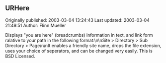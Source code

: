 ## URHere 
Originally published: 2003-03-04 13:24:43 
Last updated: 2003-03-04 21:49:51 
Author: Flinn Mueller 
 
Displays "you are here" (breadcrumbs) information in text, and link form ralative to your path in the following format:\n\nSite > Directory > Sub Directory > Page\n\nIt enables a friendly site name, drops the file extension, uses your choice of seperators, and can be changed very easily. This is BSD Licensed.